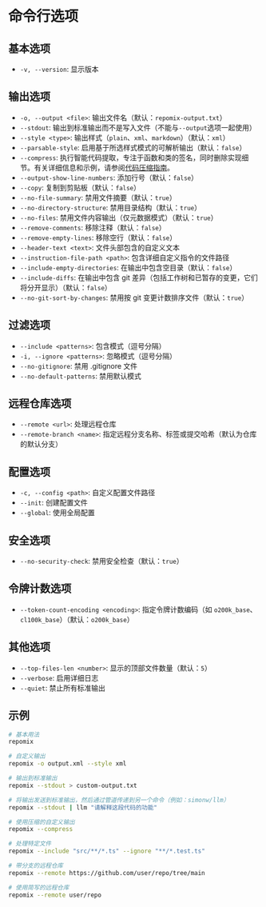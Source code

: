# 命令行选项

## 基本选项
- `-v, --version`: 显示版本

## 输出选项
- `-o, --output <file>`: 输出文件名（默认：`repomix-output.txt`）
- `--stdout`: 输出到标准输出而不是写入文件（不能与`--output`选项一起使用）
- `--style <type>`: 输出样式（`plain`、`xml`、`markdown`）（默认：`xml`）
- `--parsable-style`: 启用基于所选样式模式的可解析输出（默认：`false`）
- `--compress`: 执行智能代码提取，专注于函数和类的签名，同时删除实现细节。有关详细信息和示例，请参阅[代码压缩指南](code-compress)。
- `--output-show-line-numbers`: 添加行号（默认：`false`）
- `--copy`: 复制到剪贴板（默认：`false`）
- `--no-file-summary`: 禁用文件摘要（默认：`true`）
- `--no-directory-structure`: 禁用目录结构（默认：`true`）
- `--no-files`: 禁用文件内容输出（仅元数据模式）（默认：`true`）
- `--remove-comments`: 移除注释（默认：`false`）
- `--remove-empty-lines`: 移除空行（默认：`false`）
- `--header-text <text>`: 文件头部包含的自定义文本
- `--instruction-file-path <path>`: 包含详细自定义指令的文件路径
- `--include-empty-directories`: 在输出中包含空目录（默认：`false`）
- `--include-diffs`: 在输出中包含 git 差异（包括工作树和已暂存的变更，它们将分开显示）（默认：`false`）
- `--no-git-sort-by-changes`: 禁用按 git 变更计数排序文件（默认：`true`）

## 过滤选项
- `--include <patterns>`: 包含模式（逗号分隔）
- `-i, --ignore <patterns>`: 忽略模式（逗号分隔）
- `--no-gitignore`: 禁用 .gitignore 文件
- `--no-default-patterns`: 禁用默认模式

## 远程仓库选项
- `--remote <url>`: 处理远程仓库
- `--remote-branch <name>`: 指定远程分支名称、标签或提交哈希（默认为仓库的默认分支）

## 配置选项
- `-c, --config <path>`: 自定义配置文件路径
- `--init`: 创建配置文件
- `--global`: 使用全局配置

## 安全选项
- `--no-security-check`: 禁用安全检查（默认：`true`）

## 令牌计数选项
- `--token-count-encoding <encoding>`: 指定令牌计数编码（如 `o200k_base`、`cl100k_base`）（默认：`o200k_base`）

## 其他选项
- `--top-files-len <number>`: 显示的顶部文件数量（默认：`5`）
- `--verbose`: 启用详细日志
- `--quiet`: 禁止所有标准输出

## 示例

```bash
# 基本用法
repomix

# 自定义输出
repomix -o output.xml --style xml

# 输出到标准输出
repomix --stdout > custom-output.txt

# 将输出发送到标准输出，然后通过管道传递到另一个命令（例如：simonw/llm）
repomix --stdout | llm "请解释这段代码的功能"

# 使用压缩的自定义输出
repomix --compress

# 处理特定文件
repomix --include "src/**/*.ts" --ignore "**/*.test.ts"

# 带分支的远程仓库
repomix --remote https://github.com/user/repo/tree/main

# 使用简写的远程仓库
repomix --remote user/repo
```
